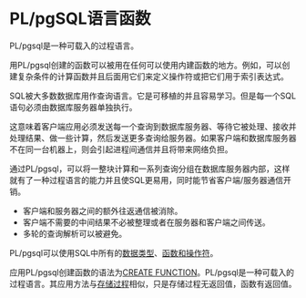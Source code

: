 # PL/pgSQL语言函数

PL/pgsql是一种可载入的过程语言。

用PL/pgsql创建的函数可以被用在任何可以使用内建函数的地方。例如，可以创建复杂条件的计算函数并且后面用它们来定义操作符或把它们用于索引表达式。

SQL被大多数数据库用作查询语言。它是可移植的并且容易学习。但是每一个SQL语句必须由数据库服务器单独执行。

这意味着客户端应用必须发送每一个查询到数据库服务器、等待它被处理、接收并处理结果、做一些计算，然后发送更多查询给服务器。如果客户端和数据库服务器不在同一台机器上，则会引起进程间通信并且将带来网络负担。

通过PL/pgsql，可以将一整块计算和一系列查询分组在数据库服务器内部，这样就有了一种过程语言的能力并且使SQL更易用，同时能节省客户端/服务器通信开销。

- 客户端和服务器之间的额外往返通信被消除。
- 客户端不需要的中间结果不必被整理或者在服务器和客户端之间传送。
- 多轮的查询解析可以被避免。

PL/pgsql可以使用SQL中所有的[数据类型](数据类型.md)、[函数和操作符](函数和操作符.md)。

应用PL/pgsql创建函数的语法为[CREATE FUNCTION](CREATE-FUNCTION.md)。PL/pgsql是一种可载入的过程语言。其应用方法与[存储过程](存储过程.md)相似，只是存储过程无返回值，函数有返回值。